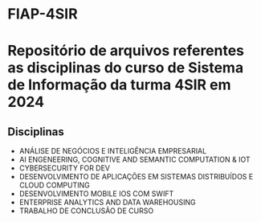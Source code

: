 # FIAP-4SIR

# Repositório de arquivos referentes as disciplinas do curso de Sistema de Informação da turma 4SIR em 2024

## Disciplinas

- ANÁLISE DE NEGÓCIOS E INTELIGÊNCIA EMPRESARIAL
- AI ENGENEERING, COGNITIVE AND SEMANTIC COMPUTATION & IOT
- CYBERSECURITY FOR DEV
- DESENVOLVIMENTO DE APLICAÇÕES EM SISTEMAS DISTRIBUÍDOS E CLOUD COMPUTING
- DESENVOLVIMENTO MOBILE IOS COM SWIFT
- ENTERPRISE ANALYTICS AND DATA WAREHOUSING
- TRABALHO DE CONCLUSÃO DE CURSO
